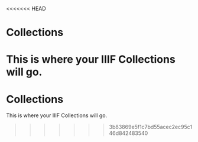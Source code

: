 <<<<<<< HEAD
# Collections

This is where your IIIF Collections will go.
=======
# Collections

This is where your IIIF Collections will go.
>>>>>>> 3b83869e5f1c7bd55acec2ec95c146d842483540
